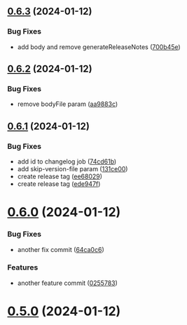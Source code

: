 ## [0.6.3](https://github.com/paveldonehq/Test-Buddy-CI-CD/compare/v0.6.2...v0.6.3) (2024-01-12)


### Bug Fixes

* add body and remove generateReleaseNotes ([700b45e](https://github.com/paveldonehq/Test-Buddy-CI-CD/commit/700b45e7616a4623f505a3a50dbd8adfd456ac64))



## [0.6.2](https://github.com/paveldonehq/Test-Buddy-CI-CD/compare/v0.6.1...v0.6.2) (2024-01-12)


### Bug Fixes

* remove bodyFile param ([aa9883c](https://github.com/paveldonehq/Test-Buddy-CI-CD/commit/aa9883cb010a6481d69fa814f6e2e768c322b44e))



## [0.6.1](https://github.com/paveldonehq/Test-Buddy-CI-CD/compare/v0.6.0...v0.6.1) (2024-01-12)


### Bug Fixes

* add id to changelog job ([74cd61b](https://github.com/paveldonehq/Test-Buddy-CI-CD/commit/74cd61b51103fe9146f69010bde811a3329991a4))
* add skip-version-file param ([131ce00](https://github.com/paveldonehq/Test-Buddy-CI-CD/commit/131ce007f3145811452ec0d73f729fea9d9d3473))
* create release tag ([ee68029](https://github.com/paveldonehq/Test-Buddy-CI-CD/commit/ee6802924dfae87474625e797cec9c5116f2fa07))
* create release tag ([ede947f](https://github.com/paveldonehq/Test-Buddy-CI-CD/commit/ede947fae16ccf1d4617309f3941edf1666100ff))



# [0.6.0](https://github.com/paveldonehq/Test-Buddy-CI-CD/compare/v0.5.0...v0.6.0) (2024-01-12)


### Bug Fixes

* another fix commit ([64ca0c6](https://github.com/paveldonehq/Test-Buddy-CI-CD/commit/64ca0c60fafbd32fa806cd4ce15fc228d63b7b6c))


### Features

* another feature commit ([0255783](https://github.com/paveldonehq/Test-Buddy-CI-CD/commit/02557836303c9c009fe24586a9a70e804a593a71))



# [0.5.0](https://github.com/paveldonehq/Test-Buddy-CI-CD/compare/v0.4.0...v0.5.0) (2024-01-12)



